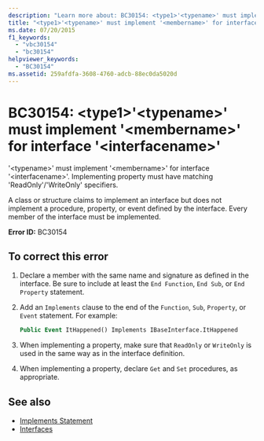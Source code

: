 ```yaml
---
description: "Learn more about: BC30154: <type1>'<typename>' must implement '<membername>' for interface '<interfacename>'"
title: "<type1>'<typename>' must implement '<membername>' for interface '<interfacename>'"
ms.date: 07/20/2015
f1_keywords:
  - "vbc30154"
  - "bc30154"
helpviewer_keywords:
  - "BC30154"
ms.assetid: 259afdfa-3608-4760-adcb-88ec0da5020d
---
```

# BC30154: \<type1>'\<typename>' must implement '\<membername>' for interface '\<interfacename>'

'\<typename>' must implement '\<membername>' for interface '\<interfacename>'. Implementing property must have matching 'ReadOnly'/'WriteOnly' specifiers.

 A class or structure claims to implement an interface but does not implement a procedure, property, or event defined by the interface. Every member of the interface must be implemented.

 **Error ID:** BC30154

## To correct this error

1. Declare a member with the same name and signature as defined in the interface. Be sure to include at least the `End Function`, `End Sub`, or `End Property` statement.

2. Add an `Implements` clause to the end of the `Function`, `Sub`, `Property`, or `Event` statement. For example:

    ```vb
    Public Event ItHappened() Implements IBaseInterface.ItHappened
    ```

3. When implementing a property, make sure that `ReadOnly` or `WriteOnly` is used in the same way as in the interface definition.

4. When implementing a property, declare `Get` and `Set` procedures, as appropriate.

## See also

- [Implements Statement](../statements/implements-statement.md)
- [Interfaces](../../programming-guide/language-features/interfaces/index.md)
